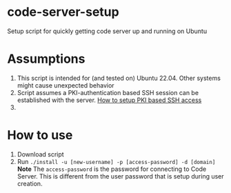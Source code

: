 # code-server-setup
Setup script for quickly getting code server up and running on Ubuntu

# Assumptions
1. This script is intended for (and tested on) Ubuntu 22.04. Other systems might cause unexpected behavior
2. Script assumes a PKI-authentication based SSH session can be established with the server. [How to setup PKI based SSH access](https://snapshooter.com/blog/using-ssh-keys-for-digitalocean)
3.

# How to use
1. Download script
2. Run `./install -u [new-username] -p [access-password] -d [domain]`
**Note** The `access-password` is the password for connecting to Code Server. This is different from the user password that is setup during user creation.
